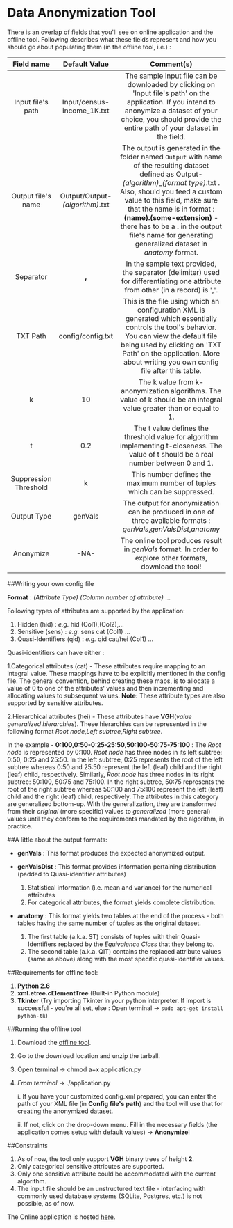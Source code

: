Data Anonymization Tool
=======================


There is an overlap of fields that you'll see on online application and the offline tool. Following describes what these fields represent and how you should go about populating them (in the offline tool, i.e.) : 

**Field name** | **Default Value** | **Comment(s)**
:-----------------: | :-------------------------: | :----------:
Input file's path | Input/census-income_1K.txt     | The sample input file can be downloaded by clicking on 'Input file's path' on the application. If you intend to anonymize a dataset of your choice, you should provide the entire path of your dataset in the field.
Output file's name | Output/Output-*(algorithm)*.txt | The output is generated in the folder named `Output` with name of the resulting dataset defined as Output-*(algorithm)*_*(format type)*.txt . Also, should you feed a custom value to this field, make sure that the name is in format : **(name).(some-extension)** - there has to be a **.** in the output file's name for generating generalized dataset in *anatomy* format.
Separator | **,** | In the sample text provided, the separator (delimiter) used for differentiating one attribute from other (in a record) is ','.
TXT Path | config/config.txt | This is the file using which an configuration XML is generated which essentially controls the tool's behavior. You can view the default file being used by clicking on 'TXT Path' on the application. More about writing you own config file after this table.
k | 10 | The k value from k-anonymization algorithms. The value of k should be an integral value greater than or equal to 1.
t | 0.2 | The t value defines the threshold value for algorithm implementing t-closeness. The value of t should be a real number between 0 and 1.
Suppression Threshold | k | This number defines the maximum number of tuples which can be suppressed.
Output Type | genVals | The output for anonymization can be produced in one of three available formats : *genVals*,*genValsDist*,*anatomy*
Anonymize | -NA- | The online tool produces result in *genVals* format. In order to explore other formats, download the tool!

##Writing your own config file

**Format** : *(Attribute Type)* *(Column number of attribute)* ...

Following types of attributes are supported by the application:

1. Hidden (hid) : *e.g.* hid (Col1),(Col2),...
2. Sensitive (sens) : *e.g.* sens cat (Col1) ...
3. Quasi-Identifiers (qid) : *e.g.* qid cat/hei (Col1) ...

Quasi-identifiers can have either :

1.Categorical attributes (cat) - These attributes require mapping to an integral value. These mappings have to be explicitly mentioned in the config file. The general convention, behind creating these maps, is to allocate a value of 0 to one of the attributes' values and then incrementing and allocating values to subsequent values. **Note:** These attribute types are also supported by sensitive attributes.

2.Hierarchical attributes (hei) - These attributes have **VGH**(*value generalized hierarchies*). These hierarchies can be represented in the following format *Root node*,*Left subtree*,*Right subtree*. 

In the example - **0:100,0:50-0:25-25:50,50:100-50:75-75:100** : The *Root node* is represented by 0:100. *Root node* has three nodes in its left subtree: 0:50, 0:25 and 25:50. In the left subtree, 0:25 represents the root of the left subtree whereas 0:50 and 25:50 represent the left (leaf) child and the right (leaf) child, respectively. Similarly, *Root node* has three nodes in its right subtree: 50:100, 50:75 and 75:100. In the right subtree, 50:75 represents the root of the right subtree whereas 50:100 and 75:100 represent the left (leaf) child and the right (leaf) child, respectively. The attributes in this category are generalized bottom-up. With the generalization, they are transformed from their *original* (more specific) values to *generalized* (more general) values until they conform to the requirements mandated by the algorithm, in practice.

##A little about the output formats:
* **genVals** : This format produces the expected anonymized output.
* **genValsDist** : This format provides information pertaining distribution (padded to Quasi-identifier attributes) 
	1.	Statistical information (i.e. mean and variance) for the numerical attributes 
	2.	For categorical attributes, the format yields complete distribution. 

* **anatomy** : This format yields two tables at the end of the process - both tables having the same number of tuples as the original dataset. 
	1.	The first table (a.k.a. ST) consists of tuples with their Quasi-Identifiers replaced by the *Equivalence Class* that they belong to. 
	2.	The second table (a.k.a. QIT) contains the replaced attribute values (same as above) along with the most specific quasi-identifier values.

##Requirements for offline tool:
1. **Python 2.6**
2. **xml.etree.cElementTree** (Built-in Python module)
3. **Tkinter** (Try importing Tkinter in your python interpreter. If import is successful - you're all set, else : Open terminal -> `sudo apt-get install python-tk`)

##Running the offline tool
1. Download the [offline tool](http://data-anonymization-tool.herokuapp.com/static/Tool.tar.gz).
2. Go to the download location and unzip the tarball.
3. Open terminal -> chmod a+x application.py
4. *From terminal* -> ./application.py

	i.	If you have your customized config.xml prepared, you can enter the path of your XML file (in **Config file's path**) and the tool will use that for creating the anonymized dataset.

	ii.	If not, click on the drop-down menu. Fill in the necessary fields (the application comes setup with default values) -> **Anonymize**!


##Constraints
1. As of now, the tool only support **VGH** binary trees of height **2**.
2. Only categorical sensitive attributes are supported.
3. Only one sensitive attribute could be accommodated with the current algorithm.
4. The input file should be an unstructured text file - interfacing with commonly used database systems (SQLite, Postgres, etc.) is not possible, as of now.


The Online application is hosted [here](http://data-anonymization-tool.herokuapp.com/).
